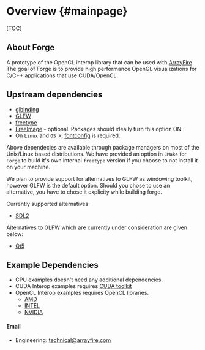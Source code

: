 Overview {#mainpage}
========

[TOC]

## About Forge
A prototype of the OpenGL interop library that can be used with
[ArrayFire](https://github.com/arrayfire/arrayfire). The
goal of Forge is to provide high performance OpenGL visualizations for C/C++
applications that use CUDA/OpenCL.

## Upstream dependencies
* [glbinding](https://github.com/cginternals/glbinding)
* [GLFW](http://www.glfw.org/)
* [freetype](http://www.freetype.org/)
* [FreeImage](http://freeimage.sourceforge.net/) - optional. Packages should ideally turn this
  option ON.
* On `Linux` and `OS X`, [fontconfig](http://www.freedesktop.org/wiki/Software/fontconfig/) is required.

Above dependecies are available through package managers on most of the
Unix/Linux based distributions. We have provided an option in `CMake` for
`Forge` to build it's own internal `freetype` version if you choose to not
install it on your machine.

We plan to provide support for alternatives to GLFW as windowing toolkit,
however GLFW is the default option. Should you chose to use an alternative, you
have to chose it explicity while building forge.

Currently supported alternatives:
* [SDL2](https://www.libsdl.org/download-2.0.php)

Alternatives to GLFW which are currently under consideration are given below:
* [Qt5](https://wiki.qt.io/Qt_5)

## Example Dependencies
* CPU examples doesn't need any additional dependencies.
* CUDA Interop examples requires [CUDA toolkit](https://developer.nvidia.com/cuda-toolkit)
* OpenCL Interop examples requires OpenCL libraries.
    - [AMD](http://developer.amd.com/tools-and-sdks/opencl-zone/)
    - [INTEL](https://software.intel.com/en-us/intel-opencl)
    - [NVIDIA](https://developer.nvidia.com/opencl)

#### Email
* Engineering: technical@arrayfire.com
